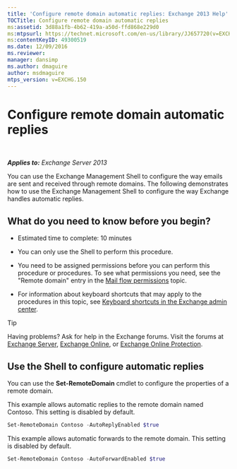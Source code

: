 ```yaml
---
title: 'Configure remote domain automatic replies: Exchange 2013 Help'
TOCTitle: Configure remote domain automatic replies
ms:assetid: 3d88a1fb-4b62-419a-a50d-ffd868e229d0
ms:mtpsurl: https://technet.microsoft.com/en-us/library/JJ657720(v=EXCHG.150)
ms:contentKeyID: 49300519
ms.date: 12/09/2016
ms.reviewer: 
manager: dansimp
ms.author: dmaguire
author: msdmaguire
mtps_version: v=EXCHG.150
---
```


# Configure remote domain automatic replies

 

_**Applies to:** Exchange Server 2013_


You can use the Exchange Management Shell to configure the way emails are sent and received through remote domains. The following demonstrates how to use the Exchange Management Shell to configure the way Exchange handles automatic replies.

## What do you need to know before you begin?

  - Estimated time to complete: 10 minutes

  - You can only use the Shell to perform this procedure.

  - You need to be assigned permissions before you can perform this procedure or procedures. To see what permissions you need, see the "Remote domain" entry in the [Mail flow permissions](mail-flow-permissions-exchange-2013-help.md) topic.

  - For information about keyboard shortcuts that may apply to the procedures in this topic, see [Keyboard shortcuts in the Exchange admin center](keyboard-shortcuts-in-the-exchange-admin-center-2013-help.md).


> [!TIP]
> Having problems? Ask for help in the Exchange forums. Visit the forums at <A href="https://go.microsoft.com/fwlink/p/?linkid=60612">Exchange Server</A>, <A href="https://go.microsoft.com/fwlink/p/?linkid=267542">Exchange Online</A>, or <A href="https://go.microsoft.com/fwlink/p/?linkid=285351">Exchange Online Protection</A>.



## Use the Shell to configure automatic replies

You can use the **Set-RemoteDomain** cmdlet to configure the properties of a remote domain.

This example allows automatic replies to the remote domain named Contoso. This setting is disabled by default.

```powershell
Set-RemoteDomain Contoso -AutoReplyEnabled $true
```

This example allows automatic forwards to the remote domain. This setting is disabled by default.

```powershell
Set-RemoteDomain Contoso -AutoForwardEnabled $true
```

